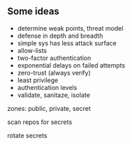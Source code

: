 ---
---
## Some ideas
- determine weak points, threat model
- defense in depth and breadth
- simple sys has less attack surface
- allow-lists
- two-factor authentication
- exponential delays on failed attempts
- zero-trust (always verify)
- least privilege
- authentication levels
- validate, sanitaze, isolate

zones: public, private, secret 

scan repos for secrets 

rotate secrets 

